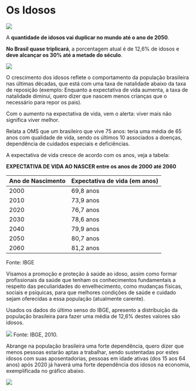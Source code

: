 # Os Idosos

![](http://www.asdner.org.br/new/images/stories/Dilma/idosos_russia1.jpg)

A **quantidade de idosos vai duplicar no mundo até o ano de 2050**.

**No Brasil quase triplicará**, a porcentagem atual é de 12,6% de idosos e **deve alcançar os 30% até a metade do século**.

![](http://imguol.com/c/infograficos/2013/noticias/pnad/piramide_etaria.jpg)

O crescimento dos idosos reflete o comportamento da população brasileira nas últimas décadas, que está com uma taxa de natalidade abaixo da taxa de reposição (exemplo: Enquanto a expectativa de vida aumenta, a taxa de natalidade diminui, quero dizer que nascem menos crianças que o necessário para repor os pais).

Com o aumento na expectativa de vida, vem o alerta: viver mais não significa viver melhor.

Relata a OMS que um brasileiro que vive 75 anos:
teria uma média de 65 anos com qualidade de vida, 
sendo os últimos 10 
associados a doenças, dependência de cuidados especiais e deficiências.

A expectativa de vida cresce de acordo com os anos, veja a tabela:

**EXPECTATIVA DE VIDA AO NASCER entre os anos de 2000 até 2060**

| Ano de Nascimento | Expectativa de vida (em anos) |
| -- | -- |
| 2000 | 69,8 anos |
| 2010 | 73,9 anos |
| 2020 | 76,7 anos |
| 2030 | 78,6 anos |
| 2040 | 79,9 anos |
| 2050 | 80,7 anos |
| 2060 | 81,2 anos |
Fonte: IBGE

Visamos a promoção e proteção à saúde ao idoso, assim como formar profissionais da saúde que tenham os conhecimentos fundamentais a respeito das peculiaridades do envelhecimento, como mudanças físicas, sociais e psíquicas, para que melhores condições de saúde e cuidado sejam oferecidas a essa população (atualmente carente).

Usados os dados do último senso do IBGE, apresento a distribuição da população brasileira para fazer uma média de 12,6% destes valores são idosos.

![](http://imguol.com/c/noticias/2013/08/29/populacao-brasil-ibge---mapa-1377787099605_600x631.jpg)
Fonte: IBGE, 2010.

Abrange na população brasileira uma forte dependência, quero dizer que menos pessoas estarão aptas a trabalhar, sendo sustentadas por estes idosos com suas aposentadorias, pessoas em idade ativas (dos 15 aos 64 anos) após 2020 já haverá uma forte dependência dos idosos na economia, exemplificada no gráfico abaixo.

![](http://www2.planalto.gov.br/noticias/2015/05/acompanhe-a-evolucao-demografica-no-brasil)

